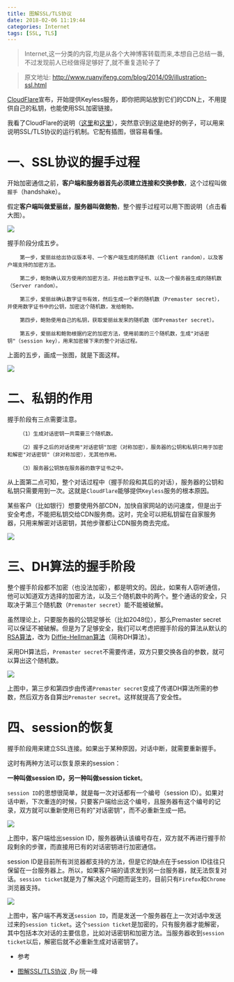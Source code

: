 ```yaml
---
title: 图解SSL/TLS协议
date: 2018-02-06 11:19:44
categories: Internet
tags: [SSL, TLS]
---
```


> Internet,这一分类的内容,均是从各个大神博客转载而来,本想自己总结一番,不过发现前人已经做得足够好了,就不重复造轮子了

> 原文地址: http://www.ruanyifeng.com/blog/2014/09/illustration-ssl.html

<!--more-->

 <u>[CloudFlare](https://www.cloudflare.com/)</u>宣布，开始提供Keyless服务，即你把网站放到它们的CDN上，不用提供自己的私钥，也能使用SSL加密链接。
 
 我看了CloudFlare的说明（[这里](https://blog.cloudflare.com/announcing-keyless-ssl-all-the-benefits-of-cloudflare-without-having-to-turn-over-your-private-ssl-keys/)和[这里](https://blog.cloudflare.com/keyless-ssl-the-nitty-gritty-technical-details/)），突然意识到这是绝好的例子，可以用来说明SSL/TLS协议的运行机制。它配有插图，很容易看懂。

# 一、SSL协议的握手过程

开始加密通信之前，**客户端和服务器首先必须建立连接和交换参数**，这个过程叫做`握手`（handshake）。

假定**客户端叫做爱丽丝，服务器叫做鲍勃**，整个握手过程可以用下图说明（点击看大图）。

![](http://www.ruanyifeng.com/blogimg/asset/2014/bg2014092013.png)

握手阶段分成五步。

```
    第一步，爱丽丝给出协议版本号、一个客户端生成的随机数（Client random），以及客户端支持的加密方法。
    
    第二步，鲍勃确认双方使用的加密方法，并给出数字证书、以及一个服务器生成的随机数（Server random）。
    
    第三步，爱丽丝确认数字证书有效，然后生成一个新的随机数（Premaster secret），并使用数字证书中的公钥，加密这个随机数，发给鲍勃。
    
    第四步，鲍勃使用自己的私钥，获取爱丽丝发来的随机数（即Premaster secret）。
    
    第五步，爱丽丝和鲍勃根据约定的加密方法，使用前面的三个随机数，生成"对话密钥"（session key），用来加密接下来的整个对话过程。
```

上面的五步，画成一张图，就是下面这样。

![](http://www.ruanyifeng.com/blogimg/asset/2014/bg2014092004.png)

# 二、私钥的作用

握手阶段有三点需要注意。

```
    （1）生成对话密钥一共需要三个随机数。
    
    （2）握手之后的对话使用"对话密钥"加密（对称加密），服务器的公钥和私钥只用于加密和解密"对话密钥"（非对称加密），无其他作用。
    
    （3）服务器公钥放在服务器的数字证书之中。
```

从上面第二点可知，整个对话过程中（握手阶段和其后的对话），服务器的公钥和私钥只需要用到一次。这就是`CloudFlare`能够提供`Keyless`服务的根本原因。

某些客户（比如银行）想要使用外部CDN，加快自家网站的访问速度，但是出于安全考虑，不能把私钥交给CDN服务商。这时，完全可以把私钥留在自家服务器，只用来解密对话密钥，其他步骤都让CDN服务商去完成。

![](http://www.ruanyifeng.com/blogimg/asset/2014/bg2014092006.png)

# 三、DH算法的握手阶段

整个握手阶段都不加密（也没法加密），都是明文的。因此，如果有人窃听通信，他可以知道双方选择的加密方法，以及三个随机数中的两个。整个通话的安全，只取决于第三个随机数（`Premaster secret`）能不能被破解。

虽然理论上，只要服务器的公钥足够长（比如2048位），那么Premaster secret可以保证不被破解。但是为了足够安全，我们可以考虑把握手阶段的算法从默认的[RSA算法](http://www.ruanyifeng.com/blog/2013/06/rsa_algorithm_part_one.html)，改为 [Diffie-Hellman算法](https://zh.wikipedia.org/wiki/%E8%BF%AA%E8%8F%B2-%E8%B5%AB%E7%88%BE%E6%9B%BC%E5%AF%86%E9%91%B0%E4%BA%A4%E6%8F%9B)（简称DH算法）。

采用DH算法后，`Premaster secret`不需要传递，双方只要交换各自的参数，就可以算出这个随机数。

![](http://www.ruanyifeng.com/blogimg/asset/2014/bg2014092008.png)

上图中，第三步和第四步由传递`Premaster secret`变成了传递DH算法所需的参数，然后双方各自算出`Premaster secret`。这样就提高了安全性。

# 四、session的恢复

握手阶段用来建立SSL连接。如果出于某种原因，对话中断，就需要重新握手。

这时有两种方法可以恢复原来的session：

**一种叫做session ID，另一种叫做session ticket**。

`session ID`的思想很简单，就是每一次对话都有一个编号（session ID）。如果对话中断，下次重连的时候，只要客户端给出这个编号，且服务器有这个编号的记录，双方就可以重新使用已有的"对话密钥"，而不必重新生成一把。

![](http://www.ruanyifeng.com/blogimg/asset/2014/bg2014092010.png)

上图中，客户端给出session ID，服务器确认该编号存在，双方就不再进行握手阶段剩余的步骤，而直接用已有的对话密钥进行加密通信。

session ID是目前所有浏览器都支持的方法，但是它的缺点在于session ID往往只保留在一台服务器上。所以，如果客户端的请求发到另一台服务器，就无法恢复对话。`session ticket`就是为了解决这个问题而诞生的，目前只有`Firefox`和`Chrome`浏览器支持。

![](http://www.ruanyifeng.com/blogimg/asset/2014/bg2014092012.png)

上图中，客户端不再发送`session ID`，而是发送一个服务器在上一次对话中发送过来的`session ticket`。这个`session ticket`是加密的，只有服务器才能解密，其中包括本次对话的主要信息，比如对话密钥和加密方法。当服务器收到`session ticket`以后，解密后就不必重新生成对话密钥了。

- 参考

- [图解SSL/TLS协议](http://www.ruanyifeng.com/blog/2014/09/illustration-ssl.html) ,By 阮一峰